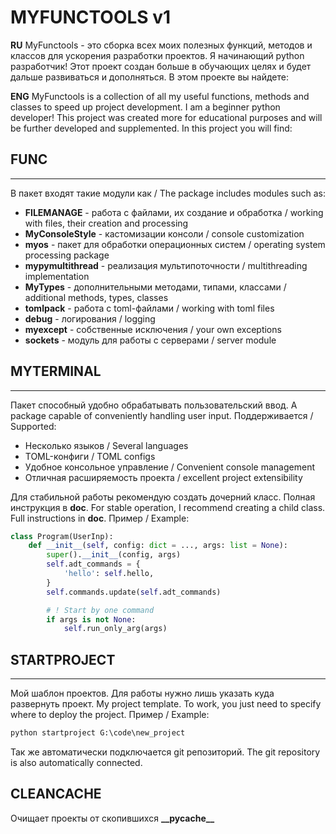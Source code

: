 # MYFUNCTOOLS v1

**RU**
MyFunctools - это сборка всех моих полезных функций, методов и классов для ускорения разработки проектов. Я начинающий python разработчик! Этот проект создан больше в обучающих целях и будет дальше развиваться и дополняться.
В этом проекте вы найдете:

**ENG**
MyFunctools is a collection of all my useful functions, methods and classes to speed up project development. I am a beginner python developer! This project was created more for educational purposes and will be further developed and supplemented.
In this project you will find:

## FUNC

---
В пакет входят такие модули как / The package includes modules such as:

- **FILEMANAGE** - работа с файлами, их создание и обработка / working with files, their creation and processing
- **MyConsoleStyle** - кастомизации консоли / console customization
- **myos** - пакет для обработки операционных систем / operating system processing package
- **mypymultithread** - реализация мультипоточности / multithreading implementation
- **MyTypes** - дополнительными методами, типами, классами / additional methods, types, classes
- **tomlpack** - работа с toml-файлами / working with toml files
- **debug** - логирования / logging
- **myexcept** - собственные исключения / your own exceptions
- **sockets** - модуль для работы с серверами / server module

## MYTERMINAL

---
Пакет способный удобно обрабатывать пользовательский ввод.
A package capable of conveniently handling user input.
Поддерживается / Supported:

- Несколько языков / Several languages
- TOML-конфиги / TOML configs
- Удобное консольное управление /  Convenient console management
- Отличная расширяемость проекта / excellent project extensibility

Для стабильной работы рекомендую создать дочерний класс. Полная инструкция в **doc**.
For stable operation, I recommend creating a child class. Full instructions in **doc**.
Пример / Example:

```python
class Program(UserInp):
    def __init__(self, config: dict = ..., args: list = None):
        super().__init__(config, args)
        self.adt_commands = {
            'hello': self.hello,
        }
        self.commands.update(self.adt_commands)

        # ! Start by one command
        if args is not None:
            self.run_only_arg(args)
```

## STARTPROJECT

---
Мой шаблон проектов. Для работы нужно лишь указать куда развернуть проект.
My project template. To work, you just need to specify where to deploy the project.
Пример / Example:

```cmd
python startproject G:\code\new_project
```

Так же автоматически подключается git репозиторий.
The git repository is also automatically connected.

## CLEANCACHE

Очищает проекты от скопившихся **\_\_pycache\_\_**
